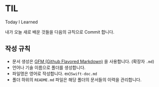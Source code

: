 # TIL
Today I Learned

내가 오늘 새로 배운 것들을 다음의 규칙으로 Commit 합니다.

## 작성 규칙
- 문서 생성은 [GFM (Github Flavored Markdown)](https://help.github.com/articles/github-flavored-markdown/) 을 사용합니다. (확장자 `.md`)
- 언어나 기술 이름으로 폴더를 생성합니다.
- 파일명은 영어로 작성합니다. ex)`Swift-doc.md`
- 폴더 하위의 `README.md` 파일은 해당 폴더의 문서들의 이력을 관리합니다.
